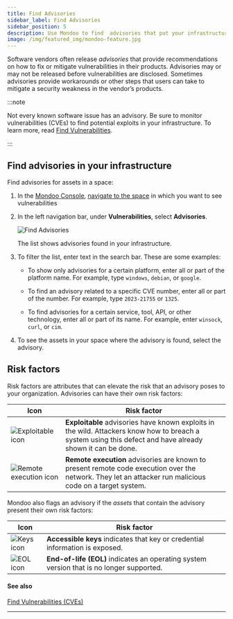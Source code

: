 ```yaml
---
title: Find Advisories
sidebar_label: Find Advisories
sidebar_position: 5
description: Use Mondoo to find  advisories that put your infrastructure at risk
image: /img/featured_img/mondoo-feature.jpg
---
```


Software vendors often release _advisories_ that provide recommendations on how to fix or mitigate vulnerabilities in their products. Advisories may or may not be released before vulnerabilities are disclosed. Sometimes advisories provide workarounds or other steps that users can take to mitigate a security weakness in the vendor’s products.

:::note

Not every known software issue has an advisory. Be sure to monitor vulnerabilities (CVEs) to find potential exploits in your infrastructure. To learn more, read [Find Vulnerabilities](/platform/security/posture/vulnerabilities).

:::

## Find advisories in your infrastructure

Find advisories for assets in a space:

1. In the [Mondoo Console](https://console.mondoo.com), [navigate to the space](/platform/start/navigate) in which you want to see vulnerabilities

2. In the left navigation bar, under **Vulnerabilities**, select **Advisories**.

   ![Find Advisories](/img/platform/security/advisories.png)

   The list shows advisories found in your infrastructure.

3. To filter the list, enter text in the search bar. These are some examples:

   - To show only advisories for a certain platform, enter all or part of the platform name. For example, type `windows`, `debian`, or `google`.

   - To find an advisory related to a specific CVE number, enter all or part of the number. For example, type `2023-21755` or `1325`.

   - To find advisories for a certain service, tool, API, or other technology, enter all or part of its name. For example, enter `winsock`, `curl`, or `cim`.

4. To see the assets in your space where the advisory is found, select the advisory.

## Risk factors

Risk factors are attributes that can elevate the risk that an advisory poses to your organization. Advisories can have their own risk factors:

| Icon                                                             | Risk factor                                                                                                                                                |
| ---------------------------------------------------------------- | ---------------------------------------------------------------------------------------------------------------------------------------------------------- |
| ![Exploitable icon](/img/platform/security/exploitable.png)      | **Exploitable** advisories have known exploits in the wild. Attackers know how to breach a system using this defect and have already shown it can be done. |
| ![Remote execution icon](/img/platform/security/remote-exec.png) | **Remote execution** advisories are known to present remote code execution over the network. They let an attacker run malicious code on a target system.   |

Mondoo also flags an advisory if the _assets_ that contain the advisory present their own risk factors:

| Icon                                          | Risk factor                                                                              |
| --------------------------------------------- | ---------------------------------------------------------------------------------------- |
| ![Keys icon](/img/platform/security/keys.svg) | **Accessible keys** indicates that key or credential information is exposed.             |
| ![EOL icon](/img/platform/security/eol.svg)   | **End-of-life (EOL)** indicates an operating system version that is no longer supported. |

#### See also

[Find Vulnerabilities (CVEs)](/platform/security/posture/vulnerabilities)

---
